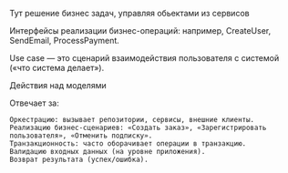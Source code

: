Тут решение бизнес задач, управляя обьектами из сервисов


Интерфейсы реализации бизнес-операций: например, CreateUser, SendEmail, ProcessPayment.


Use case — это сценарий взаимодействия пользователя с системой («что система делает»).

Действия над моделями

Отвечает за: 

    Оркестрацию: вызывает репозитории, сервисы, внешние клиенты.
    Реализацию бизнес-сценариев: «Создать заказ», «Зарегистрировать пользователя», «Отменить подписку».
    Транзакционность: часто оборачивает операции в транзакцию.
    Валидацию входных данных (на уровне приложения).
    Возврат результата (успех/ошибка).
     
     
     
     

     
     
